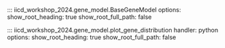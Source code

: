 
::: iicd_workshop_2024.gene_model.BaseGeneModel
    options:
      show_root_heading: true
      show_root_full_path: false

::: iicd_workshop_2024.gene_model.plot_gene_distribution
    handler: python
    options:
      show_root_heading: true
      show_root_full_path: false
